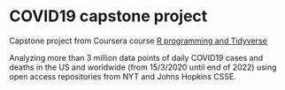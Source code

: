 # COVID19 capstone project
Capstone project from Coursera course [R programming and Tidyverse](https://www.coursera.org/learn/r-programming-tidyverse-capstone-project)

Analyzing more than 3 million data points of daily COVID19 cases and deaths in the US and worldwide (from 15/3/2020 until end of 2022) using open access repositories from NYT and Johns Hopkins CSSE.

